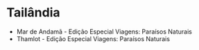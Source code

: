 # Tailândia

* Mar de Andamã - Edição Especial Viagens: Paraísos Naturais
* Thamlot - Edição Especial Viagens: Paraísos Naturais